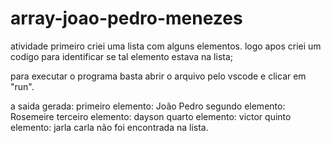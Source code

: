 # array-joao-pedro-menezes
atividade
primeiro criei uma lista com alguns elementos. logo apos criei um codigo para identificar se tal elemento estava na lista;

para executar o programa basta abrir o arquivo pelo vscode e clicar em "run".

a saida gerada: primeiro elemento: João Pedro
segundo elemento: Rosemeire
terceiro elemento: dayson
quarto elemento: victor
quinto elemento: jarla
carla não foi encontrada na lista.
